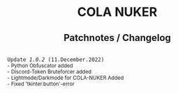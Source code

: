 <h1 align="center">COLA NUKER<br><h2 align="center">Patchnotes / Changelog</h2></h1>

<code>
Update <i>1.0.2</i> (11.December.2022)</code><br>

<small>
- Python Obfuscator added <br>
- Discord-Token Bruteforcer added <br>
- Lightmode/Darkmode for COLA-NUKER Added <br>
- Fixed 'tkinter.button'-error
</small>
